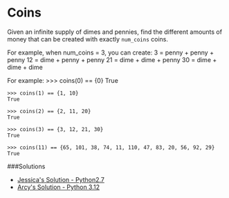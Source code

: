 Coins
=====
Given an infinite supply of dimes and pennies, find the different amounts of
money that can be created with exactly `num_coins` coins.

For example, when num_coins = 3, you can create:
    3 = penny + penny + penny
   12 = dime + penny + penny
   21 = dime + dime + penny
   30 = dime + dime + dime

For example:
    >>> coins(0) == {0}
    True

    >>> coins(1) == {1, 10}
    True

    >>> coins(2) == {2, 11, 20}
    True

    >>> coins(3) == {3, 12, 21, 30}
    True

    >>> coins(11) == {65, 101, 38, 74, 11, 110, 47, 83, 20, 56, 92, 29}
    True

###Solutions

- [Jessica's Solution - Python2.7](https://github.com/chatasweetie/whiteboarding-and-coding-problems/blob/master/questions/coins/solution/coins.py)
- [Arcy's Solution - Python 3.12](./solution/coins_arcy.py)